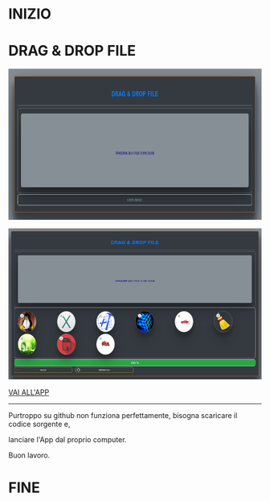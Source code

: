 # INIZIO

<h1>DRAG & DROP FILE</h1>
<p><img src="img/screen-shot-1.png" width="1000" height="300" alt="Sorry not image"></p>
<p><img src="img/screen-shot-2.png" width="1000" height="300" alt="Sorry not image"></p>
<p><a href="https://ivanpierdeveloper.github.io/drag-e-drop-file/">VAI ALL'APP</a></p>
<hr />
<p>Purtroppo su github non funziona perfettamente, bisogna scaricare il codice sorgente e,</p>
<p>lanciare l'App dal proprio computer.</p>
<p>Buon lavoro.</p>

# FINE

